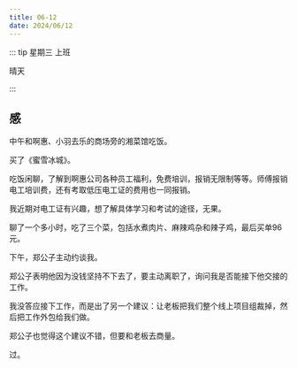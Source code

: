 ```yaml
---
title: 06-12
date: 2024/06/12
---
```


::: tip
星期三 上班

晴天

:::

## 感

中午和啊惠、小羽去乐的商场旁的湘菜馆吃饭。

买了《蜜雪冰城》。

吃饭闲聊，了解到啊惠公司各种员工福利，免费培训，报销无限制等等。师傅报销电工培训费，还有考取低压电工证的费用也一同报销。

我近期对电工证有兴趣，想了解具体学习和考试的途径，无果。

聊了一个多小时，吃了三个菜，包括水煮肉片、麻辣鸡杂和辣子鸡，最后买单96元。

下午，郑公子主动约谈我。

郑公子表明他因为没钱坚持不下去了，要主动离职了，询问我是否能接下他交接的工作。

我没答应接下工作，而是出了另一个建议：让老板把我们整个线上项目组裁掉，然后把工作外包给我们做。

郑公子也觉得这个建议不错，但要和老板去商量。

过。